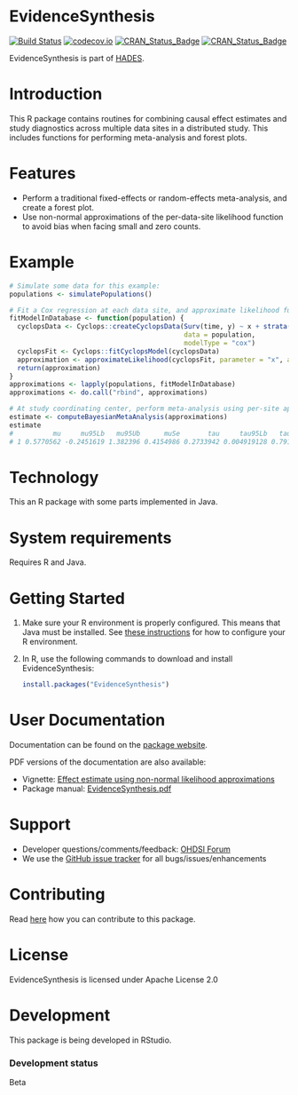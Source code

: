 EvidenceSynthesis
=================

[![Build Status](https://github.com/OHDSI/EvidenceSynthesis/workflows/R-CMD-check/badge.svg)](https://github.com/OHDSI/EvidenceSynthesis/actions?query=workflow%3AR-CMD-check)
[![codecov.io](https://codecov.io/github/OHDSI/EvidenceSynthesis/coverage.svg?branch=master)](https://codecov.io/github/OHDSI/EvidenceSynthesis?branch=master)
[![CRAN_Status_Badge](http://www.r-pkg.org/badges/version/EvidenceSynthesis)](https://cran.r-project.org/package=EvidenceSynthesis)
[![CRAN_Status_Badge](http://cranlogs.r-pkg.org/badges/EvidenceSynthesis)](https://cran.r-project.org/package=EvidenceSynthesis)

EvidenceSynthesis is part of [HADES](https://ohdsi.github.io/Hades/).

Introduction
============

This R package contains routines for combining causal effect estimates and study diagnostics across multiple data sites in a distributed study. This includes functions for performing meta-analysis and forest plots.

Features
========
- Perform a traditional fixed-effects or random-effects meta-analysis, and create a forest plot.
- Use non-normal approximations of the per-data-site likelihood function to avoid bias when facing small and zero counts.

Example
=======

```r
# Simulate some data for this example:
populations <- simulatePopulations()

# Fit a Cox regression at each data site, and approximate likelihood function:
fitModelInDatabase <- function(population) {
  cyclopsData <- Cyclops::createCyclopsData(Surv(time, y) ~ x + strata(stratumId),
                                            data = population,
                                            modelType = "cox")
  cyclopsFit <- Cyclops::fitCyclopsModel(cyclopsData)
  approximation <- approximateLikelihood(cyclopsFit, parameter = "x", approximation = "custom")
  return(approximation)
}
approximations <- lapply(populations, fitModelInDatabase)
approximations <- do.call("rbind", approximations)

# At study coordinating center, perform meta-analysis using per-site approximations:
estimate <- computeBayesianMetaAnalysis(approximations)
estimate
#          mu     mu95Lb   mu95Ub      muSe       tau     tau95Lb   tau95Ub     logRr   seLogRr
# 1 0.5770562 -0.2451619 1.382396 0.4154986 0.2733942 0.004919128 0.7913512 0.5770562 0.4152011
```

Technology
==========
This an R package with some parts implemented in Java.

System requirements
===================
Requires R and Java.

Getting Started
===============
1. Make sure your R environment is properly configured. This means that Java must be installed. See [these instructions](https://ohdsi.github.io/Hades/rSetup.html) for how to configure your R environment.
2. In R, use the following commands to download and install EvidenceSynthesis:

    ```r
    install.packages("EvidenceSynthesis")
    ```
  
User Documentation
==================
Documentation can be found on the [package website](https://ohdsi.github.io/EvidenceSynthesis/).

PDF versions of the documentation are also available:

* Vignette: [Effect estimate using non-normal likelihood approximations](https://raw.githubusercontent.com/OHDSI/EvidenceSynthesis/master/extras/NonNormalEffectSynthesis.pdf)
* Package manual: [EvidenceSynthesis.pdf](https://raw.githubusercontent.com/OHDSI/EvidenceSynthesis/master/extras/EvidenceSynthesis.pdf) 

Support
=======
* Developer questions/comments/feedback: <a href="http://forums.ohdsi.org/c/developers">OHDSI Forum</a>
* We use the <a href="https://github.com/OHDSI/EvidenceSynthesis/issues">GitHub issue tracker</a> for all bugs/issues/enhancements

Contributing
============
Read [here](https://ohdsi.github.io/Hades/contribute.html) how you can contribute to this package.
  
License
=======
EvidenceSynthesis is licensed under Apache License 2.0

Development
===========
This package is being developed in RStudio.

### Development status

Beta
